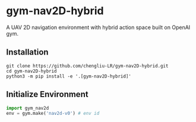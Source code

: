 # gym-nav2D-hybrid

A UAV 2D navigation environment with hybrid action space built on OpenAI gym.

## Installation

```shell
git clone https://github.com/chengliu-LR/gym-nav2D-hybrid.git
cd gym-nav2D-hybrid
python3 -m pip install -e '.[gym-nav2D-hybrid]'
```

## Initialize Environment

```python
import gym_nav2d
env = gym.make('nav2d-v0') # env id
```

